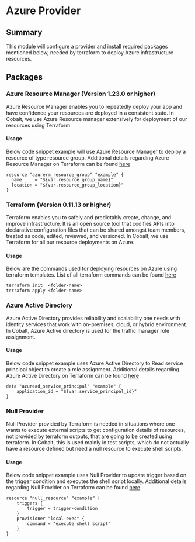 # Azure Provider

## Summary

This module will configure a provider and install required packages mentioned below, needed by terraform to deploy Azure infrastructure resources.

## Packages

### Azure Resource Manager (Version 1.23.0 or higher)

Azure Resource Manager enables you to repeatedly deploy your app and have confidence your resources are deployed in a consistent state. In Cobalt, we use Azure Resource manager extensively for deployment of our resources using Terraform

#### Usage

Below code snippet example will use Azure Resource Manager to deploy a resource of type resource group. Additional details regarding Azure Resource Manager on Terraform can be found [here](https://www.terraform.io/docs/providers/azurerm/index.html)

```
resource "azurerm_resource_group" "example" {
  name     = "${var.resource_group_name}"
  location = "${var.resource_group_location}"
}
```

### Terraform (Version 0.11.13 or higher)

Terraform enables you to safely and predictably create, change, and improve infrastructure. It is an open source tool that codifies APIs into declarative configuration files that can be shared amongst team members, treated as code, edited, reviewed, and versioned. In Cobalt, we use Terraform for all our resource deployments on Azure.

#### Usage

Below are the commands used for deploying resources on Azure using terraform templates. List of all terraform commands can be found [here](https://www.terraform.io/docs/commands/index.html)

```
terraform init  <folder-name>
terraform apply <folder-name>
```

### Azure Active Directory

Azure Active Directory provides reliability and scalability one needs with identity services that work with on-premises, cloud, or hybrid environment. In Cobalt, Azure Active directory is used for the traffic manager role assignment.

#### Usage

Below code snippet example uses Azure Active Directory to Read service principal object to create a role assignment. Additional details regarding Azure Active Directory on Terraform can be found [here](https://www.terraform.io/docs/providers/azuread/index.html)

```
data "azuread_service_principal" "example" {
    application_id = "${var.service_principal_id}"
}
```

### Null Provider 

Null Provider provided by Terraform is needed in situations where one wants to execute external scripts to get configuration details of resources, not provided by terraform outputs, that are going to be created using terraform. In Cobalt, this is used mainly in test scripts, which do not actually have a resource defined but need a null resource to execute shell scripts.

#### Usage

Below code snippet example uses Null Provider to update trigger based on the trigger condition and executes the shell script locally. Additional details regarding Null Provider on Terraform can be found [here](https://www.terraform.io/docs/providers/null/index.html)

```
resource "null_resource" "example" {
    triggers {
        trigger = trigger-condition
    }
    provisioner "local-exec" {
        command = "execute shell script"
    }
}
```
